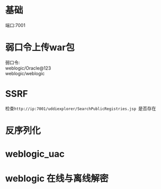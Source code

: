 # 基础
端口:7001
# 弱口令上传war包
弱口令:  
weblogic/Oracle@123  
weblogic/weblogic
# SSRF
检查`http://ip:7001/uddiexplorer/SearchPublicRegistries.jsp `是否存在
# 反序列化
# weblogic_uac
# weblogic 在线与离线解密
